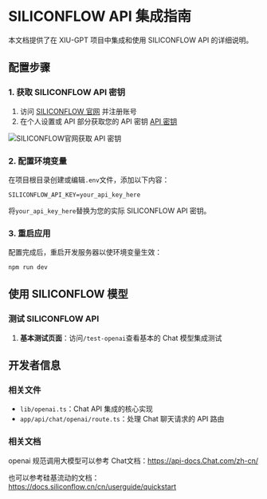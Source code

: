 # SILICONFLOW API 集成指南

本文档提供了在 XIU-GPT 项目中集成和使用 SILICONFLOW API 的详细说明。

## 配置步骤

### 1. 获取 SILICONFLOW API 密钥

1. 访问 [SILICONFLOW 官网](https://www.siliconflow.cn/) 并注册账号
2. 在个人设置或 API 部分获取您的 API 密钥 [API 密钥](https://cloud.siliconflow.cn/sft-qnbt9lamox/account/ak)

![SILICONFLOW官网获取 API 密钥](https://i-blog.csdnimg.cn/direct/5db45f5db2df415097651ed864535726.png)

### 2. 配置环境变量

在项目根目录创建或编辑`.env`文件，添加以下内容：

```
SILICONFLOW_API_KEY=your_api_key_here
```

将`your_api_key_here`替换为您的实际 SILICONFLOW API 密钥。

### 3. 重启应用

配置完成后，重启开发服务器以使环境变量生效：

```bash
npm run dev
```

## 使用 SILICONFLOW 模型

### 测试 SILICONFLOW API

1. **基本测试页面**：访问`/test-openai`查看基本的 Chat 模型集成测试

## 开发者信息

### 相关文件

- `lib/openai.ts`：Chat API 集成的核心实现
- `app/api/chat/openai/route.ts`：处理 Chat 聊天请求的 API 路由

### 相关文档

openai 规范调用大模型可以参考 Chat文档：https://api-docs.Chat.com/zh-cn/

也可以参考硅基流动的文档：https://docs.siliconflow.cn/cn/userguide/quickstart
